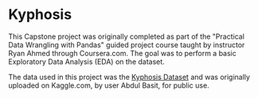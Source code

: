 # Kyphosis

This Capstone project was originally completed as part of the "Practical Data Wrangling with Pandas" guided project course taught by instructor Ryan Ahmed through Coursera.com. The goal was to perform a basic Exploratory Data Analysis (EDA) on the dataset. 

The data used in this project was the [Kyphosis Dataset](https://www.kaggle.com/datasets/abbasit/kyphosis-dataset?resource=download) and was originally uploaded on Kaggle.com, by user Abdul Basit, for public use.
